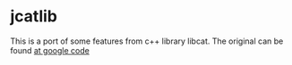 # jcatlib
This is a port of some features from c++ library libcat.
The original can be found [at google code](https://code.google.com/archive/p/libcatid/source)
